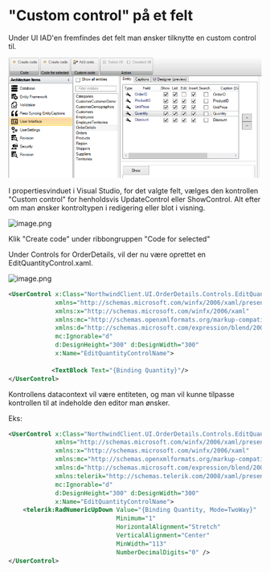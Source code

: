 # "Custom control" på et felt

Under UI IAD'en fremfindes det felt man ønsker tilknytte en custom control til.

 ![Alt text](media/custom-control-on-one-field.png)

I propertiesvinduet i Visual Studio, for det valgte felt, vælges den kontrollen "Custom control" for henholdsvis UpdateControl eller ShowControl. Alt efter om man ønsker kontroltypen i redigering eller blot i visning.

 ![image.png](../media/custom-control-på-et-felt_1.png)

Klik "Create code" under ribbongruppen "Code for selected"

Under Controls for OrderDetails, vil der nu være oprettet en EditQuantityControl.xaml.

 ![image.png](../media/custom-control-på-et-felt_3.png)

```xml
<UserControl x:Class="NorthwindClient.UI.OrderDetails.Controls.EditQuantityControl"
             xmlns="http://schemas.microsoft.com/winfx/2006/xaml/presentation"
             xmlns:x="http://schemas.microsoft.com/winfx/2006/xaml"
             xmlns:mc="http://schemas.openxmlformats.org/markup-compatibility/2006" 
             xmlns:d="http://schemas.microsoft.com/expression/blend/2008" 
             mc:Ignorable="d" 
             d:DesignHeight="300" d:DesignWidth="300"
             x:Name="EditQuantityControlName">

			<TextBlock Text="{Binding Quantity}"/>
</UserControl>
```

Kontrollens datacontext vil være entiteten, og man vil kunne tilpasse kontrollen til at indeholde den editor man ønsker. 

Eks:

```xml
<UserControl x:Class="NorthwindClient.UI.OrderDetails.Controls.EditQuantityControl"
             xmlns="http://schemas.microsoft.com/winfx/2006/xaml/presentation"
             xmlns:x="http://schemas.microsoft.com/winfx/2006/xaml"
             xmlns:mc="http://schemas.openxmlformats.org/markup-compatibility/2006" 
             xmlns:d="http://schemas.microsoft.com/expression/blend/2008"
             xmlns:telerik="http://schemas.telerik.com/2008/xaml/presentation"
             mc:Ignorable="d" 
             d:DesignHeight="300" d:DesignWidth="300"
             x:Name="EditQuantityControlName">
    <telerik:RadNumericUpDown Value="{Binding Quantity, Mode=TwoWay}"
                              Minimum="1"
                              HorizontalAlignment="Stretch"
                              VerticalAlignment="Center"
                              MinWidth="113"
                              NumberDecimalDigits="0" />
</UserControl>
```
